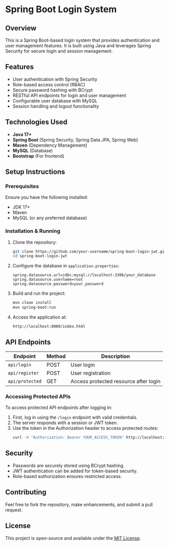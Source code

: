 # Spring Boot Login System

## Overview
This is a Spring Boot-based login system that provides authentication and user management features. It is built using Java and leverages Spring Security for secure login and session management.

## Features
- User authentication with Spring Security
- Role-based access control (RBAC)
- Secure password hashing with BCrypt
- RESTful API endpoints for login and user management
- Configurable user database with MySQL
- Session handling and logout functionality

## Technologies Used
- **Java 17+**
- **Spring Boot** (Spring Security, Spring Data JPA, Spring Web)
- **Maven** (Dependency Management)
- **MySQL** (Database)
- **Bootstrap** (For frontend)

## Setup Instructions

### Prerequisites
Ensure you have the following installed:
- JDK 17+
- Maven
- MySQL (or any preferred database)

### Installation & Running
1. Clone the repository:
   ```sh
   git clone https://github.com/your-username/spring-boot-login-jwt.git
   cd spring-boot-login-jwt
   ```

2. Configure the database in `application.properties`:
   ```properties
   spring.datasource.url=jdbc:mysql://localhost:3306/your_database
   spring.datasource.username=root
   spring.datasource.password=your_password
   ```

3. Build and run the project:
   ```sh
   mvn clean install
   mvn spring-boot:run
   ```

4. Access the application at:
   ```
   http://localhost:8080/index.html
   ```

## API Endpoints
| Endpoint           | Method | Description |
|-------------------|--------|-------------|
| `api/login`         | POST   | User login |
| `api/register`      | POST   | User registration |
| `api/protected`     | GET    | Access protected resource after login |

### Accessing Protected APIs
To access protected API endpoints after logging in:
1. First, log in using the `/login` endpoint with valid credentials.
2. The server responds with a session or JWT token.
3. Use the token in the Authorization header to access protected routes:
   ```sh
   curl -H "Authorization: Bearer YOUR_ACCESS_TOKEN" http://localhost:8080/protected
   ```

## Security
- Passwords are securely stored using BCrypt hashing.
- JWT authentication can be added for token-based security.
- Role-based authorization ensures restricted access.

## Contributing
Feel free to fork the repository, make enhancements, and submit a pull request.

## License
This project is open-source and available under the [MIT License](LICENSE).

